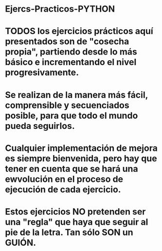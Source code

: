 # Ejercs-Practicos-PYTHON
# TODOS los ejercicios prácticos aquí presentados son de "cosecha propia", partiendo desde lo más básico e incrementando el nivel progresivamente.
# Se realizan de la manera más fácil, comprensible y secuenciados posible, para que todo el mundo pueda seguirlos. 
# Cualquier implementación de mejora es siempre bienvenida, pero hay que tener en cuenta que se hará una ewvolución en el proceso de ejecución de cada ejercicio.
# Estos ejercicios NO pretenden ser una "regla" que haya que seguir al pie de la letra. Tan sólo SON un GUIÓN.
